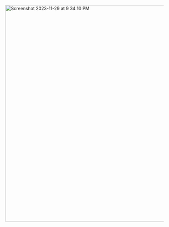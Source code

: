 [comment]: <![class_diagram](https://github.com/TCNJ-SE/ArmInArm-F23/assets/91216718/265f3599-43c6-4d83-899a-70ea68efcd72)>
<img width="687" alt="Screenshot 2023-11-29 at 9 34 10 PM" src="https://github.com/TCNJ-SE/ArmInArm-F23/assets/94715022/36aad305-6ca4-47c1-ba66-1272ca9448a1">
